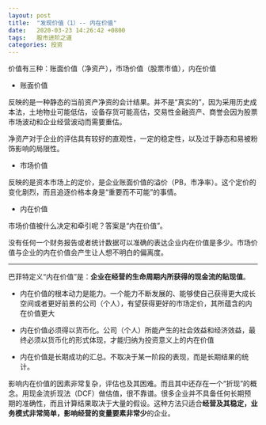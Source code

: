```yaml
---
layout: post
title:  "发现价值（1）-- 内在价值"
date:   2020-03-23 14:26:42 +0800
tags:   股市进阶之道
categories: 投资
---
```


价值有三种：账面价值（净资产），市场价值（股票市值），内在价值

+ 账面价值

反映的是一种静态的当前资产净资的会计结果。并不是“真实的”，因为采用历史成本法，土地物业可能低估，设备存货可能高估，交易性金融资产、商誉会因为股票市场波动和企业经营波动而需要重估。

净资产对于企业的评估具有较好的直观性，一定的稳定性，以及过于静态和易被粉饰影响的局限性。

+ 市场价值

反映的是资本市场上的定价，是企业账面价值的溢价（PB，市净率）。这个定价的变化剧烈，而且追逐价格本身是“重要而不可能”的事情。

+ 内在价值

市场价值被什么决定和牵引呢？答案是“内在价值”。

没有任何一个财务报告或者统计数据可以准确的表达企业内在价值是多少。市场价值与企业的内在价值会产生让人想不明白的偏离度。

---

巴菲特定义“内在价值”是：**企业在经营的生命周期内所获得的现金流的贴现值**。

+ 内在价值的根本动力是能力。一个能力不断发展的、能够使自己获得更大成长空间或者更好前景的公司（个人），有望获得更好的市场定价，其所蕴含的内在价值更大

+ 内在价值必须得以货币化。公司（个人）所能产生的社会效益和经济效益，最终必须以货币化的形式体现，才能归纳为投资意义上的内在价值

+ 内在价值是长期成功的汇总。不取决于某一阶段的表现，而是长期结果的统计。

影响内在价值的因素非常复杂，评估也及其困难。而且其中还存在一个“折现”的概念。用现金流折现法（DCF）做估值，很不靠谱。很多企业并不具备任何长期预期的准确性，而且计算结果取决于大量的假设。这种方法只适合**经营及其稳定，业务模式非常简单，影响经营的变量要素非常少**的企业。